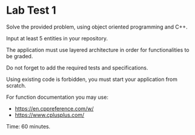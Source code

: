 # Lab Test 1

Solve the provided problem, using object oriented programming and C++.

Input at least 5 entities in your repository.

The application must use layered architecture in order for functionalities to be graded.

Do not forget to add the required tests and specifications.

Using existing code is forbidden, you must start your application from scratch.

For function documentation you may use:
- https://en.cppreference.com/w/
- https://www.cplusplus.com/

Time: 60 minutes.
